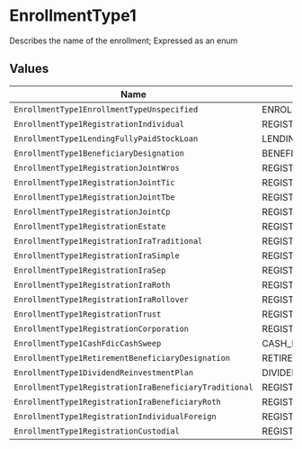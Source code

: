 # EnrollmentType1

Describes the name of the enrollment; Expressed as an enum


## Values

| Name                                                   | Value                                                  |
| ------------------------------------------------------ | ------------------------------------------------------ |
| `EnrollmentType1EnrollmentTypeUnspecified`             | ENROLLMENT_TYPE_UNSPECIFIED                            |
| `EnrollmentType1RegistrationIndividual`                | REGISTRATION_INDIVIDUAL                                |
| `EnrollmentType1LendingFullyPaidStockLoan`             | LENDING_FULLY_PAID_STOCK_LOAN                          |
| `EnrollmentType1BeneficiaryDesignation`                | BENEFICIARY_DESIGNATION                                |
| `EnrollmentType1RegistrationJointWros`                 | REGISTRATION_JOINT_WROS                                |
| `EnrollmentType1RegistrationJointTic`                  | REGISTRATION_JOINT_TIC                                 |
| `EnrollmentType1RegistrationJointTbe`                  | REGISTRATION_JOINT_TBE                                 |
| `EnrollmentType1RegistrationJointCp`                   | REGISTRATION_JOINT_CP                                  |
| `EnrollmentType1RegistrationEstate`                    | REGISTRATION_ESTATE                                    |
| `EnrollmentType1RegistrationIraTraditional`            | REGISTRATION_IRA_TRADITIONAL                           |
| `EnrollmentType1RegistrationIraSimple`                 | REGISTRATION_IRA_SIMPLE                                |
| `EnrollmentType1RegistrationIraSep`                    | REGISTRATION_IRA_SEP                                   |
| `EnrollmentType1RegistrationIraRoth`                   | REGISTRATION_IRA_ROTH                                  |
| `EnrollmentType1RegistrationIraRollover`               | REGISTRATION_IRA_ROLLOVER                              |
| `EnrollmentType1RegistrationTrust`                     | REGISTRATION_TRUST                                     |
| `EnrollmentType1RegistrationCorporation`               | REGISTRATION_CORPORATION                               |
| `EnrollmentType1CashFdicCashSweep`                     | CASH_FDIC_CASH_SWEEP                                   |
| `EnrollmentType1RetirementBeneficiaryDesignation`      | RETIREMENT_BENEFICIARY_DESIGNATION                     |
| `EnrollmentType1DividendReinvestmentPlan`              | DIVIDEND_REINVESTMENT_PLAN                             |
| `EnrollmentType1RegistrationIraBeneficiaryTraditional` | REGISTRATION_IRA_BENEFICIARY_TRADITIONAL               |
| `EnrollmentType1RegistrationIraBeneficiaryRoth`        | REGISTRATION_IRA_BENEFICIARY_ROTH                      |
| `EnrollmentType1RegistrationIndividualForeign`         | REGISTRATION_INDIVIDUAL_FOREIGN                        |
| `EnrollmentType1RegistrationCustodial`                 | REGISTRATION_CUSTODIAL                                 |